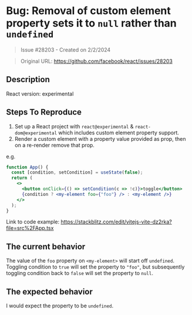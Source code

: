 # Bug: Removal of custom element property sets it to `null` rather than `undefined`

> Issue #28203 - Created on 2/2/2024

> Original URL: https://github.com/facebook/react/issues/28203

## Description

React version: experimental

## Steps To Reproduce

1. Set up a React project with `react@experimental` & `react-dom@experimental` which includes custom element property support.
2. Render a custom element with a property value provided as prop, then on a re-render remove that prop.

e.g.

```jsx
function App() {
  const [condition, setCondition] = useState(false);
  return (
    <>
      <button onClick={() => setCondition(c => !c)}>toggle</button>
      {condition ? <my-element foo={"foo"} /> : <my-element />}
    </>
  );
}
```

Link to code example:
https://stackblitz.com/edit/vitejs-vite-dz2rka?file=src%2FApp.tsx

## The current behavior

The value of the `foo` property on `<my-element>` will start off `undefined`. Toggling condition to `true` will set the property to `"foo"`, but subsequently toggling condition back to `false` will set the property to `null`.

## The expected behavior

I would expect the property to be `undefined`.

